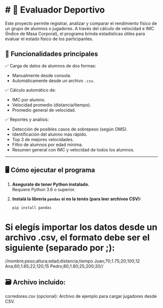 # # 🏃 Evaluador Deportivo

Este proyecto permite registrar, analizar y comparar el rendimiento físico de un grupo de alumnos o jugadores. A través del cálculo de velocidad e IMC (Índice de Masa Corporal), el programa brinda estadísticas útiles para evaluar el estado físico de los participantes.

## 📌 Funcionalidades principales

✅ Carga de datos de alumnos de dos formas:
- Manualmente desde consola.
- Automáticamente desde un archivo `.csv`.

✅ Cálculo automático de:
- IMC por alumno.
- Velocidad promedio (distancia/tiempo).
- Promedio general de velocidad.

✅ Reportes y análisis:
- Detección de posibles casos de sobrepeso (según OMS).
- Identificación del alumno más rápido.
- Top 3 de mejores velocidades.
- Filtro de alumnos por edad mínima.
- Resumen general con IMC y velocidad de todos los alumnos.

---

## 🖥️ Cómo ejecutar el programa

1. **Asegurate de tener Python instalado.**  
   Requiere Python 3.6 o superior.

2. **Instalá la librería `pandas` si no la tenés (para leer archivos CSV):**

   ```bash
   pip install pandas

# Si elegís importar los datos desde un archivo .csv, el formato debe ser el siguiente (separado por ;):
//nombre;peso;altura;edad;distancia;tiempo
Juan;70;1.75;20;100;12
Ana;60;1.65;22;120;15
Pedro;80;1.80;25;200;20//

## 🗃️ Archivo incluido:
corredores.csv (opcional): Archivo de ejemplo para cargar jugadores desde CSV.
